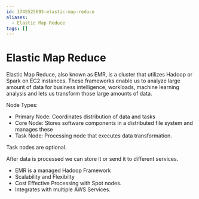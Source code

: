 ```yaml
---
id: 1745525693-elastic-map-reduce
aliases:
  - Elastic Map Reduce
tags: []
---
```


# Elastic Map Reduce
Elastic Map Reduce, also known as EMR, is a cluster that utilizes Hadoop or Spark on EC2 instances. These frameworks enable us to analyze large amount of data for business intelligence, workloads, machine learning analysis and lets us transform those large amounts of data.

Node Types:
- Primary Node: Coordinates distribution of data and tasks
- Core Node: Stores software components in a distributed file system and manages these
- Task Node: Processing node that executes data transformation.

Task nodes are optional.

After data is processed we can store it or send it to different services.

- EMR is a managed Hadoop Framework
- Scalability and Flexibilty
- Cost Effective Processing with Spot nodes.
- Integrates with multiple AWS Services.

